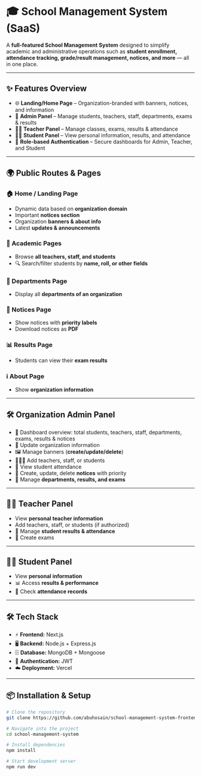 # 🎓 School Management System (SaaS)

A **full-featured School Management System** designed to simplify academic and administrative operations such as **student enrollment, attendance tracking, grade/result management, notices, and more** — all in one place.

---

## ✨ Features Overview

- 🌐 **Landing/Home Page** – Organization-branded with banners, notices, and information
- 🏫 **Admin Panel** – Manage students, teachers, staff, departments, exams & results
- 👩‍🏫 **Teacher Panel** – Manage classes, exams, results & attendance
- 👨‍🎓 **Student Panel** – View personal information, results, and attendance
- 🔐 **Role-based Authentication** – Secure dashboards for Admin, Teacher, and Student

---

## 🌍 Public Routes & Pages

### 🏠 Home / Landing Page

- Dynamic data based on **organization domain**
- Important **notices section**
- Organization **banners & about info**
- Latest **updates & announcements**

### 📘 Academic Pages

- Browse **all teachers, staff, and students**
- 🔍 Search/filter students by **name, roll, or other fields**

### 🏢 Departments Page

- Display all **departments of an organization**

### 📢 Notices Page

- Show notices with **priority labels**
- Download notices as **PDF**

### 📊 Results Page

- Students can view their **exam results**

### ℹ️ About Page

- Show **organization information**

---

## 🛠 Organization Admin Panel

- 📌 Dashboard overview: total students, teachers, staff, departments, exams, results & notices
- 📝 Update organization information
- 🖼 Manage banners (**create/update/delete**)
- 👨‍👩‍👦 Add teachers, staff, or students
- 📅 View student attendance
- 📢 Create, update, delete **notices** with priority
- 🏫 Manage **departments, results, and exams**

---

## 👩‍🏫 Teacher Panel

- View **personal teacher information**
- Add teachers, staff, or students (if authorized)
- 📝 Manage **student results & attendance**
- 🏫 Create exams

---

## 👨‍🎓 Student Panel

- View **personal information**
- 📊 Access **results & performance**
- 📅 Check **attendance records**

---

## 🛠 Tech Stack

- ⚡ **Frontend:** Next.js
- 🖥 **Backend:** Node.js + Express.js
- 🗄 **Database:** MongoDB + Mongoose
- 🔑 **Authentication:** JWT
- ☁️ **Deployment:** Vercel

---

## 📦 Installation & Setup

```bash
# Clone the repository
git clone https://github.com/abuhosain/school-management-system-frontend.git

# Navigate into the project
cd school-management-system

# Install dependencies
npm install

# Start development server
npm run dev
```
